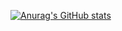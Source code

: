 [![Anurag's GitHub stats](https://github-readme-stats.vercel.app/api?username=SeizureSaladd&show_icons=true&theme=synthwave)](https://github.com/anuraghazra/github-readme-stats)
